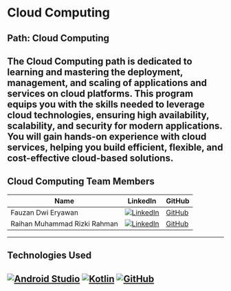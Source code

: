 # Cloud Computing

## Path: Cloud Computing
The Cloud Computing path is dedicated to learning and mastering the deployment, management, and scaling of applications and services on cloud platforms. This program equips you with the skills needed to leverage cloud technologies, ensuring high availability, scalability, and security for modern applications. You will gain hands-on experience with cloud services, helping you build efficient, flexible, and cost-effective cloud-based solutions.
---

## Cloud Computing Team Members

| Name                              | LinkedIn                                                                                                                                  | GitHub                                      | 
|-----------------------------------|-------------------------------------------------------------------------------------------------------------------------------------------|---------------------------------------------|
| Fauzan Dwi Eryawan                | [![LinkedIn](https://img.shields.io/badge/LinkedIn-0077B5?logo=linkedin&logoColor=white)](https://linkedin.com/in/fauzan-dwi-eryawan/)    | [GitHub](https://github.com/Zandga)         | 
| Raihan Muhammad Rizki Rahman      | [![LinkedIn](https://img.shields.io/badge/LinkedIn-0077B5?logo=linkedin&logoColor=white)](https://linkedin.com/in/raihanmuhammadrr/)      | [GitHub](https://github.com/raihanmrr)      |

---

## Technologies Used
[![Android Studio](https://img.icons8.com/color/48/000000/android-studio--v1.png)](https://developer.android.com/studio) [](https://developer.android.com/studio)
[![Kotlin](https://img.icons8.com/color/48/000000/kotlin.png)](https://kotlinlang.org/docs/home.html) [](https://kotlinlang.org/docs/home.html)
[![GitHub](https://img.icons8.com/color/48/000000/github.png)](https://github.com) [](https://github.com)
---
